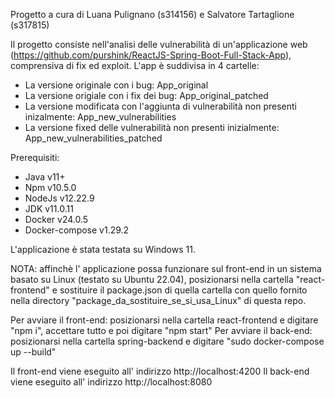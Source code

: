 Progetto a cura di Luana Pulignano (s314156) e Salvatore Tartaglione (s317815)

Il progetto consiste nell'analisi delle vulnerabilità di un'applicazione web (https://github.com/purshink/ReactJS-Spring-Boot-Full-Stack-App), comprensiva di fix ed exploit.
L'app è suddivisa in 4 cartelle:
- La versione originale con i bug: App_original
- La versione origiale con i fix dei bug: App_original_patched
- La versione modificata con l'aggiunta di vulnerabilità non presenti inizalmente: App_new_vulnerabilities
- La versione fixed delle vulnerabilità non presenti inizialmente: App_new_vulnerabilities_patched

Prerequisiti:
- Java v11+
- Npm v10.5.0
- NodeJs v12.22.9
- JDK v11.0.11
- Docker v24.0.5
- Docker-compose v1.29.2

L'applicazione è stata testata su Windows 11.

NOTA:
affinchè l' applicazione possa funzionare sul front-end in un sistema basato su Linux (testato su Ubuntu 22.04), posizionarsi nella cartella "react-frontend" e sostituire il package.json di quella cartella con quello fornito nella directory "package_da_sostituire_se_si_usa_Linux" di questa repo.

Per avviare il front-end: posizionarsi nella cartella react-frontend e digitare "npm i", accettare tutto e poi digitare "npm start"
Per avviare il back-end: posizionarsi nella cartella spring-backend e digitare "sudo docker-compose up --build"

Il front-end viene eseguito all' indirizzo http://localhost:4200
Il back-end viene eseguito all' indirizzo http://localhost:8080
